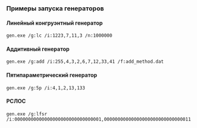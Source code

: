 ### Примеры запуска генераторов

#### Линейный конгруэнтный генератор

`gen.exe /g:lc /i:1223,7,11,3 /n:1000000`

#### Аддитивный генератор

`gen.exe /g:add /i:255,4,3,2,6,7,12,33,41 /f:add_method.dat`

#### Пятипараметрический генератор

`gen.exe /g:5p /i:4,1,2,13,133`

#### РСЛОС

`gen.exe /g:lfsr /i:00000000000000000000000000000001,00000000000000000000000000000011`
